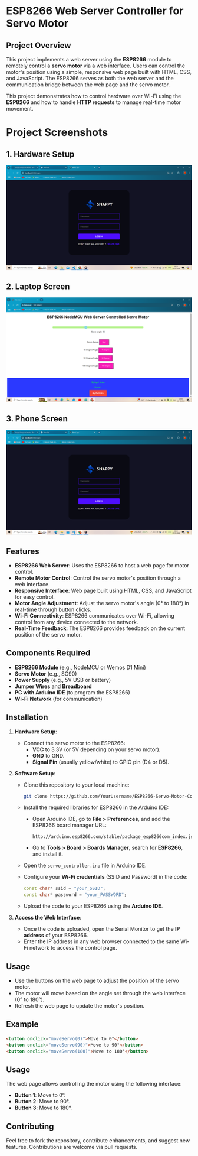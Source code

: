 # ESP8266 Web Server Controller for Servo Motor

## Project Overview

This project implements a web server using the **ESP8266** module to remotely control a **servo motor** via a web interface. Users can control the motor's position using a simple, responsive web page built with HTML, CSS, and JavaScript. The ESP8266 serves as both the web server and the communication bridge between the web page and the servo motor.

This project demonstrates how to control hardware over Wi-Fi using the **ESP8266** and how to handle **HTTP requests** to manage real-time motor movement.

# Project Screenshots
## 1. Hardware Setup
![Login Screen](https://github.com/Payal-Sinha09/Snappy/blob/master/images/Screenshot%20(156).png)
## 2. Laptop Screen
![Laptop Screen](https://github.com/Payal-Sinha09/ESP8266-Web-Server-Controller-for-Servo-Motor/blob/main/images/Screenshot%20(171).png)
## 3. Phone Screen
![Login Screen](https://github.com/Payal-Sinha09/Snappy/blob/master/images/Screenshot%20(156).png)

## Features

- **ESP8266 Web Server**: Uses the ESP8266 to host a web page for motor control.
- **Remote Motor Control**: Control the servo motor's position through a web interface.
- **Responsive Interface**: Web page built using HTML, CSS, and JavaScript for easy control.
- **Motor Angle Adjustment**: Adjust the servo motor's angle (0° to 180°) in real-time through button clicks.
- **Wi-Fi Connectivity**: ESP8266 communicates over Wi-Fi, allowing control from any device connected to the network.
- **Real-Time Feedback**: The ESP8266 provides feedback on the current position of the servo motor.

## Components Required

- **ESP8266 Module** (e.g., NodeMCU or Wemos D1 Mini)
- **Servo Motor** (e.g., SG90)
- **Power Supply** (e.g., 5V USB or battery)
- **Jumper Wires** and **Breadboard**
- **PC with Arduino IDE** (to program the ESP8266)
- **Wi-Fi Network** (for communication)

## Installation

1. **Hardware Setup**:
   - Connect the servo motor to the ESP8266:
     - **VCC** to 3.3V (or 5V depending on your servo motor).
     - **GND** to GND.
     - **Signal Pin** (usually yellow/white) to GPIO pin (D4 or D5).
   
2. **Software Setup**:
   - Clone this repository to your local machine:
     ```bash
     git clone https://github.com/YourUsername/ESP8266-Servo-Motor-Controller.git
     ```

   - Install the required libraries for ESP8266 in the Arduino IDE:
     - Open Arduino IDE, go to **File > Preferences**, and add the ESP8266 board manager URL:
       ```
       http://arduino.esp8266.com/stable/package_esp8266com_index.json
       ```
     - Go to **Tools > Board > Boards Manager**, search for **ESP8266**, and install it.

   - Open the `servo_controller.ino` file in Arduino IDE.

   - Configure your **Wi-Fi credentials** (SSID and Password) in the code:
     ```cpp
     const char* ssid = "your_SSID";
     const char* password = "your_PASSWORD";
     ```

   - Upload the code to your ESP8266 using the **Arduino IDE**.

3. **Access the Web Interface**:
   - Once the code is uploaded, open the Serial Monitor to get the **IP address** of your ESP8266.
   - Enter the IP address in any web browser connected to the same Wi-Fi network to access the control page.

## Usage

- Use the buttons on the web page to adjust the position of the servo motor.
- The motor will move based on the angle set through the web interface (0° to 180°).
- Refresh the web page to update the motor's position.

## Example

```html
<button onclick="moveServo(0)">Move to 0°</button>
<button onclick="moveServo(90)">Move to 90°</button>
<button onclick="moveServo(180)">Move to 180°</button>
```

## Usage

The web page allows controlling the motor using the following interface:

- **Button 1**: Move to 0°.
- **Button 2**: Move to 90°.
- **Button 3**: Move to 180°.

## Contributing

Feel free to fork the repository, contribute enhancements, and suggest new features. Contributions are welcome via pull requests.

